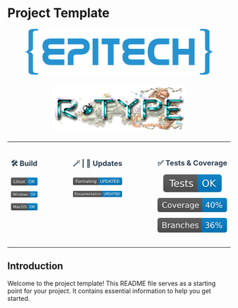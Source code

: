 # Project Template

<div align="center" style="margin-bottom: 20px;">
  <div style="display: flex; flex-direction: column; align-items: center; gap: 20px;">
    <img src="./.github/Files/Epitech_Logo.png" alt="Epitech Logo" style="width: 85%;">
    <img src="./.github/Files/R-Type_Logo.png" alt="R-Type Logo" style="width: 60%;">
  </div>
</div>

---

<div align="center" style="margin-bottom: 20px;">
  <div style="display: flex; justify-content: center; gap: 40px; flex-wrap: nowrap;">
    <div style="margin: 0 20px; text-align: center; flex-wrap: nowrap;">
      <h3 style="white-space: nowrap; color: #2c3e50;">🛠️ Build</h3>
      <div style="margin: 10px 0;"><img src="./.github/Badges/linux-build.svg" alt="Linux Build" style="width: auto;"></div>
      <div style="margin: 10px 0;"><img src="./.github/Badges/windows-build.svg" alt="Windows Build" style="width: auto;"></div>
      <div style="margin: 10px 0;"><img src="./.github/Badges/macos-build.svg" alt="MacOS Build" style="width: auto;"></div>
    </div>
    <div style="margin: 0 20px; text-align: center; flex-wrap: nowrap;">
      <h3 style="white-space: nowrap; color: #2c3e50;">🪄 | 📖 Updates</h3>
      <div style="margin: 10px 0;"><img src="./.github/Badges/format-updated.svg" alt="Format Updated" style="width: auto;"></div>
      <div style="margin: 10px 0;"><img src="./.github/Badges/docs-updated.svg" alt="Docs Updated" style="width: auto;"></div>
    </div>
    <div style="margin: 0 20px; text-align: center; flex-wrap: nowrap;">
      <h3 style="white-space: nowrap; color: #2c3e50;">✅ Tests&nbsp;&amp;&nbsp;Coverage</h3>
      <div style="margin: 10px 0;"><img src="./.github/Badges/tests-status.svg" alt="Tests" style="width: auto;"></div>
      <div style="margin: 10px 0;"><img src="./.github/Badges/coverage-value.svg" alt="Coverage" style="width: auto;"></div>
      <div style="margin: 10px 0;"><img src="./.github/Badges/branches-coverage-value.svg" alt="Branches Coverage" style="width: auto;"></div>
    </div>
  </div>
</div>

---

## Introduction

Welcome to the project template! This README file serves as a starting point for your project. It contains essential information to help you get started.
